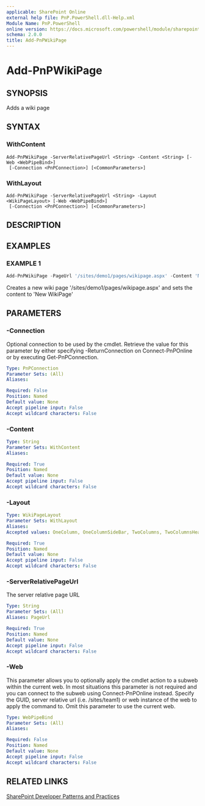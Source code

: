 ```yaml
---
applicable: SharePoint Online
external help file: PnP.PowerShell.dll-Help.xml
Module Name: PnP.PowerShell
online version: https://docs.microsoft.com/powershell/module/sharepoint-pnp/add-pnpwikipage
schema: 2.0.0
title: Add-PnPWikiPage
---
```


# Add-PnPWikiPage

## SYNOPSIS
Adds a wiki page

## SYNTAX

### WithContent
```
Add-PnPWikiPage -ServerRelativePageUrl <String> -Content <String> [-Web <WebPipeBind>]
 [-Connection <PnPConnection>] [<CommonParameters>]
```

### WithLayout
```
Add-PnPWikiPage -ServerRelativePageUrl <String> -Layout <WikiPageLayout> [-Web <WebPipeBind>]
 [-Connection <PnPConnection>] [<CommonParameters>]
```

## DESCRIPTION

## EXAMPLES

### EXAMPLE 1
```powershell
Add-PnPWikiPage -PageUrl '/sites/demo1/pages/wikipage.aspx' -Content 'New WikiPage'
```

Creates a new wiki page '/sites/demo1/pages/wikipage.aspx' and sets the content to 'New WikiPage'

## PARAMETERS

### -Connection
Optional connection to be used by the cmdlet. Retrieve the value for this parameter by either specifying -ReturnConnection on Connect-PnPOnline or by executing Get-PnPConnection.

```yaml
Type: PnPConnection
Parameter Sets: (All)
Aliases:

Required: False
Position: Named
Default value: None
Accept pipeline input: False
Accept wildcard characters: False
```

### -Content

```yaml
Type: String
Parameter Sets: WithContent
Aliases:

Required: True
Position: Named
Default value: None
Accept pipeline input: False
Accept wildcard characters: False
```

### -Layout

```yaml
Type: WikiPageLayout
Parameter Sets: WithLayout
Aliases:
Accepted values: OneColumn, OneColumnSideBar, TwoColumns, TwoColumnsHeader, TwoColumnsHeaderFooter, ThreeColumns, ThreeColumnsHeader, ThreeColumnsHeaderFooter, Custom

Required: True
Position: Named
Default value: None
Accept pipeline input: False
Accept wildcard characters: False
```

### -ServerRelativePageUrl
The server relative page URL

```yaml
Type: String
Parameter Sets: (All)
Aliases: PageUrl

Required: True
Position: Named
Default value: None
Accept pipeline input: False
Accept wildcard characters: False
```

### -Web
This parameter allows you to optionally apply the cmdlet action to a subweb within the current web. In most situations this parameter is not required and you can connect to the subweb using Connect-PnPOnline instead. Specify the GUID, server relative url (i.e. /sites/team1) or web instance of the web to apply the command to. Omit this parameter to use the current web.

```yaml
Type: WebPipeBind
Parameter Sets: (All)
Aliases:

Required: False
Position: Named
Default value: None
Accept pipeline input: False
Accept wildcard characters: False
```

## RELATED LINKS

[SharePoint Developer Patterns and Practices](https://aka.ms/sppnp)